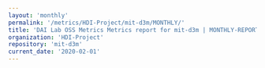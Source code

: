 ```yaml
---
layout: 'monthly'
permalink: '/metrics/HDI-Project/mit-d3m/MONTHLY/'
title: 'DAI Lab OSS Metrics Metrics report for mit-d3m | MONTHLY-REPORT-2020-02-01'
organization: 'HDI-Project'
repository: 'mit-d3m'
current_date: '2020-02-01'
---
```

